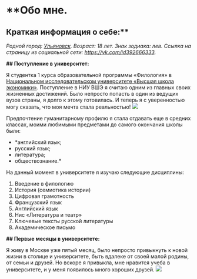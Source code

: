 # **Обо мне.
## Краткая информация о себе:**

*Родной город: [Ульяновск](https://ru.wikipedia.org/wiki/Ульяновск).
Возраст: 18 лет.
Знак зодиака: лев.
Ссылка на страницу из социальной сети: https://vk.com/id392666333.*

**## Поступление в университет:**

Я студентка 1 курса образовательной программы «Филология» в [Национальном исследовательском университете «Высшая школа экономики»](https://www.hse.ru). Поступление в НИУ ВШЭ я считаю одним из главных своих жизненных достижений. Было непросто попасть в один из ведущих вузов страны, я долго к этому готовилась. И теперь я с уверенностью могу сказать, что моя мечта стала реальностью! ![](https://www.hse.ru/data/2017/07/03/1171253097/20170614_1034-Pano.jpg)

Предпочтение гуманитарному профилю я стала отдавать еще в средних классах, моими любимыми предметами до самого окончания школы были:

- *английский язык;
- русский язык;
- литература;
- обществознание.*

На данный момент в университете я изучаю следующие дисциплины:

1. Введение в филологию 
2. История (семиотика истории)
3. Цифровая грамотность 
4. Французский язык
5. Английский язык
6. Нис «Литература и театр»
7. Ключевые тексты русской литературы
8. Академическое письмо

**## Первые месяцы в университете:**

Я живу в Москве уже пятый месяц, было непросто привыкнуть к новой жизни в столице и университете, быть вдалеке от своей малой родины, от семьи и друзей. Но вскоре я привыкла, мне нравится учеба в университете, и у меня появилось много хороших друзей. 
![](https://www.tourprom.ru/site_media/images/upload/2016/8/30/resortimage/moskva-kremlj.jpg)
